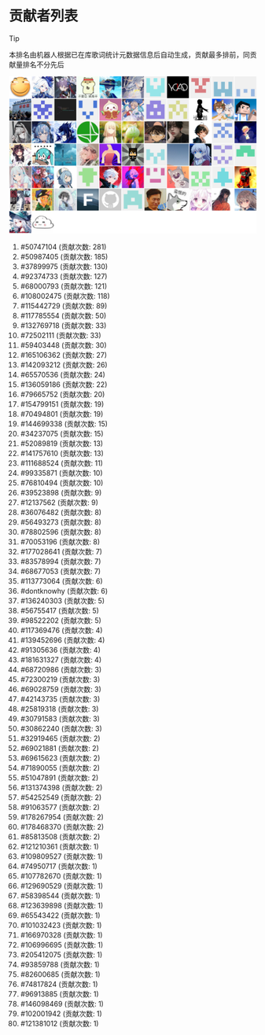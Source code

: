 # 贡献者列表

> [!TIP]
> 本排名由机器人根据已在库歌词统计元数据信息后自动生成，贡献最多排前，同贡献量排名不分先后

![贡献者头像画廊](./CONTRIBUTORS.svg)

1. #50747104 (贡献次数: 281)
2. #50987405 (贡献次数: 185)
3. #37899975 (贡献次数: 130)
4. #92374733 (贡献次数: 127)
5. #68000793 (贡献次数: 121)
6. #108002475 (贡献次数: 118)
7. #115442729 (贡献次数: 89)
8. #117785554 (贡献次数: 50)
9. #132769718 (贡献次数: 33)
10. #72502111 (贡献次数: 33)
11. #59403448 (贡献次数: 30)
12. #165106362 (贡献次数: 27)
13. #142093212 (贡献次数: 26)
14. #65570536 (贡献次数: 24)
15. #136059186 (贡献次数: 22)
16. #79665752 (贡献次数: 20)
17. #154799151 (贡献次数: 19)
18. #70494801 (贡献次数: 19)
19. #144699338 (贡献次数: 15)
20. #34237075 (贡献次数: 15)
21. #52089819 (贡献次数: 13)
22. #141757610 (贡献次数: 13)
23. #111688524 (贡献次数: 11)
24. #99335871 (贡献次数: 10)
25. #76810494 (贡献次数: 10)
26. #39523898 (贡献次数: 9)
27. #12137562 (贡献次数: 9)
28. #36076482 (贡献次数: 8)
29. #56493273 (贡献次数: 8)
30. #78802596 (贡献次数: 8)
31. #70053196 (贡献次数: 8)
32. #177028641 (贡献次数: 7)
33. #83578994 (贡献次数: 7)
34. #68677053 (贡献次数: 7)
35. #113773064 (贡献次数: 6)
36. #dontknowhy (贡献次数: 6)
37. #136240303 (贡献次数: 5)
38. #56755417 (贡献次数: 5)
39. #98522202 (贡献次数: 5)
40. #117369476 (贡献次数: 4)
41. #139452696 (贡献次数: 4)
42. #91305636 (贡献次数: 4)
43. #181631327 (贡献次数: 4)
44. #68720986 (贡献次数: 3)
45. #72300219 (贡献次数: 3)
46. #69028759 (贡献次数: 3)
47. #42143735 (贡献次数: 3)
48. #25819318 (贡献次数: 3)
49. #30791583 (贡献次数: 3)
50. #30862240 (贡献次数: 3)
51. #32919465 (贡献次数: 2)
52. #69021881 (贡献次数: 2)
53. #69615623 (贡献次数: 2)
54. #71890055 (贡献次数: 2)
55. #51047891 (贡献次数: 2)
56. #131374398 (贡献次数: 2)
57. #54252549 (贡献次数: 2)
58. #91063577 (贡献次数: 2)
59. #178267954 (贡献次数: 2)
60. #178468370 (贡献次数: 2)
61. #85813508 (贡献次数: 2)
62. #121210361 (贡献次数: 1)
63. #109809527 (贡献次数: 1)
64. #74950717 (贡献次数: 1)
65. #107782670 (贡献次数: 1)
66. #129690529 (贡献次数: 1)
67. #58398544 (贡献次数: 1)
68. #123639898 (贡献次数: 1)
69. #65543422 (贡献次数: 1)
70. #101032423 (贡献次数: 1)
71. #166970328 (贡献次数: 1)
72. #106996695 (贡献次数: 1)
73. #205412075 (贡献次数: 1)
74. #93859788 (贡献次数: 1)
75. #82600685 (贡献次数: 1)
76. #74817824 (贡献次数: 1)
77. #96913885 (贡献次数: 1)
78. #146098469 (贡献次数: 1)
79. #102001942 (贡献次数: 1)
80. #121381012 (贡献次数: 1)
